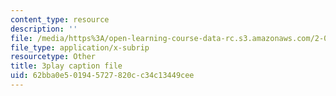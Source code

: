 ```yaml
---
content_type: resource
description: ''
file: /media/https%3A/open-learning-course-data-rc.s3.amazonaws.com/2-003sc-engineering-dynamics-fall-2011/62bba0e501945727820cc34c13449cee_tm51lwadMOc.vtt
file_type: application/x-subrip
resourcetype: Other
title: 3play caption file
uid: 62bba0e5-0194-5727-820c-c34c13449cee
---
```


